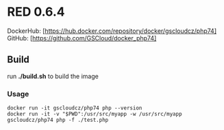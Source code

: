 # RED 0.6.4

DockerHub: [https://hub.docker.com/repository/docker/gscloudcz/php74]  
GitHub: [https://github.com/GSCloud/docker_php74]

## Build

run **./build.sh** to build the image

### Usage

`docker run -it gscloudcz/php74 php --version`  
`docker run -it -v "$PWD":/usr/src/myapp -w /usr/src/myapp gscloudcz/php74 php -f ./test.php`
